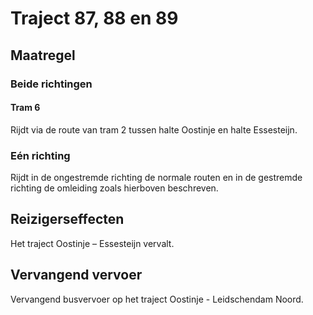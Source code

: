 # Traject 87, 88 en 89
## Maatregel
### Beide richtingen

#### Tram 6
Rijdt via de route van tram 2 tussen halte Oostinje en halte Essesteijn.

### Eén richting
Rijdt in de ongestremde richting de normale routen en in de gestremde richting de omleiding zoals hierboven beschreven.

## Reizigerseffecten
Het traject Oostinje – Essesteijn vervalt.

## Vervangend vervoer
Vervangend busvervoer op het traject Oostinje - Leidschendam Noord.



